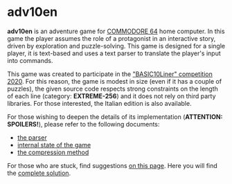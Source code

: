 # adv10en

**adv10en** is an adventure game for [COMMODORE 64](https://it.wikipedia.org/wiki/Commodore_64) home computer. In this game the player assumes the role of a protagonist in an interactive story, driven by exploration and puzzle-solving. This game is designed for a single player, it is text-based and uses a text parser to translate the player's input into commands.

This game was created to participate in the ["BASIC10Liner" competition 2020](https://gkanold.wixsite.com/homeputerium/2020). For this reason, the game is modest in size (even if it has a couple of puzzles), the given source code respects strong constraints on the length of each line (category: **EXTREME-256**) and it does not rely on third party libraries. For those interested, the Italian edition is also available.

For those wishing to deepen the details of its implementation (**ATTENTION: SPOILERS!**), please refer to the following documents:
 *  [the parser](/docs/parser.md)
 *  [internal state of the game](/docs/game-state.md)
 *  [the compression method](/docs/compression.md)

For those who are stuck, find suggestions [on this page](docs/suggestions.md).
Here you will find the [complete solution](docs/solution.md).